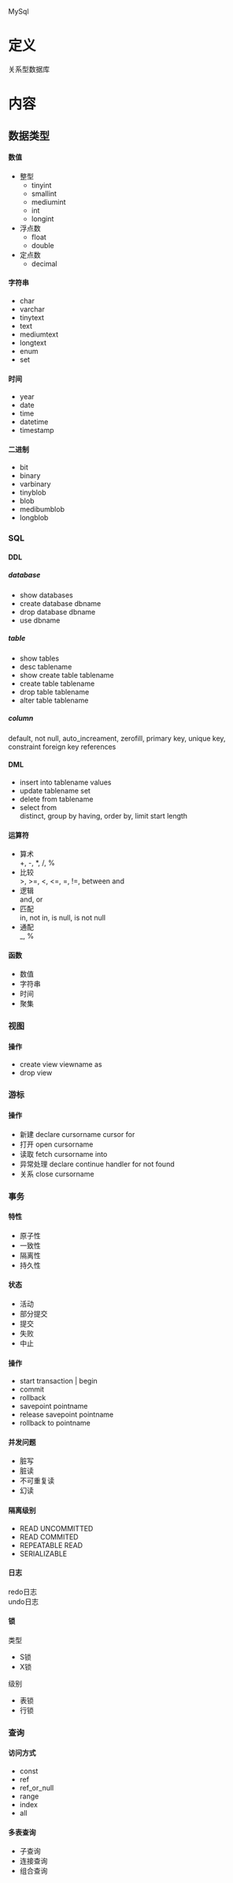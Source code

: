 MySql

# 定义 #
关系型数据库

# 内容 #
## 数据类型 ##
#### 数值 ####
  - 整型
    - tinyint
    - smallint
    - mediumint
    - int
    - longint
  - 浮点数
    - float
    - double
  - 定点数
    - decimal
#### 字符串 ####
  - char
  - varchar
  - tinytext
  - text
  - mediumtext
  - longtext
  - enum
  - set
#### 时间 ####
  - year
  - date
  - time
  - datetime
  - timestamp
#### 二进制 ####
  - bit
  - binary
  - varbinary
  - tinyblob
  - blob
  - medibumblob
  - longblob

### SQL ###
#### DDL ####
##### database #####
  - show databases 
  - create database dbname 
  - drop database dbname
  - use dbname
##### table #####
  - show tables
  - desc tablename
  - show create table tablename
  - create table tablename
  - drop table tablename
  - alter table tablename
##### column #####  
default, not null, auto_increament, zerofill, primary key, unique key, constraint foreign key  references
#### DML #### 
  - insert into tablename values
  - update tablename set 
  - delete from tablename
  - select from   
    distinct, group by having, order by, limit start length
#### 运算符 ####
  - 算术  
  +, -, *, /, %
  - 比较  
  \>, >=, <, <=, =, !=, between and
  - 逻辑  
  and, or
  - 匹配  
  in, not in, is null, is not null
  - 通配  
  _, %
#### 函数 ####
  - 数值
  - 字符串
  - 时间
  - 聚集

### 视图 ###
#### 操作 ####
  - create view viewname as
  - drop view

### 游标 ###
#### 操作 ####  
  - 新建 declare cursorname cursor for
  - 打开 open cursorname
  - 读取 fetch cursorname into 
  - 异常处理 declare continue handler for not found
  - 关系 close cursorname

### 事务 ###
#### 特性 ####  
  - 原子性
  - 一致性
  - 隔离性
  - 持久性  
#### 状态 ####  
  - 活动
  - 部分提交
  - 提交
  - 失败
  - 中止
#### 操作 ####  
  - start transaction | begin
  - commit
  - rollback
  - savepoint pointname
  - release savepoint pointname
  - rollback to pointname
#### 并发问题 #### 
  - 脏写
  - 脏读
  - 不可重复读
  - 幻读  
#### 隔离级别 ####  
  - READ UNCOMMITTED
  - READ COMMITED
  - REPEATABLE READ
  - SERIALIZABLE
#### 日志 ####
redo日志  
undo日志   
#### 锁 ####
类型    
  - S锁
  - X锁

级别
  - 表锁
  - 行锁

### 查询 ###
#### 访问方式 ####
  - const
  - ref
  - ref_or_null
  - range
  - index
  - all
#### 多表查询 ####
  - 子查询
  - 连接查询
  - 组合查询